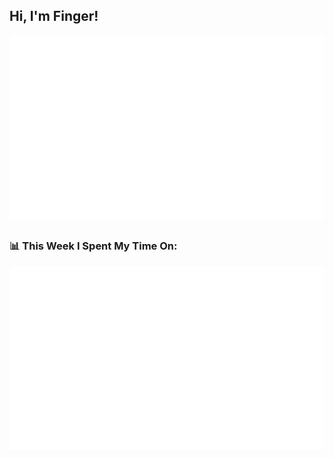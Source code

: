 <h2> Hi, I'm Finger!</h2>

<img align="right" src="https://raw.githubusercontent.com/spianmo/github-stats/master/generated/overview.svg#gh-light-mode-only">

<!-- <img align="right" height="160em" src="https://github-readme-stats-eight-theta.vercel.app/api/top-langs/?username=spianmo&layout=compact&langs_count=8&theme=algolia"/>	 -->
	
```go
package main

type Me struct {
	Name   string
	Job    string
	Code   string
	Skills string
}

func main() {
	me := &Me{
		Name:   "Finger",
		Job:    "Client-side Engineer",
		Code:   "Java and C++ and Others",
		Skills: "Android Security NLP ^o^",
	}
	_ = me
}
```


<h3>📊 This Week I Spent My Time On:</h3>
<img align='right' src="https://raw.githubusercontent.com/spianmo/github-stats/master/generated/languages.svg#gh-light-mode-only">

<!--START_SECTION:waka-->

```text
JavaScript               13 hrs 3 mins   █████████░░░░░░░░░░░░░░░░   36.13 %
Vue.js                   12 hrs 8 mins   ████████▒░░░░░░░░░░░░░░░░   33.62 %
Python                   6 hrs 13 mins   ████▒░░░░░░░░░░░░░░░░░░░░   17.23 %
JSON                     49 mins         ▓░░░░░░░░░░░░░░░░░░░░░░░░   02.29 %
SourceMap                41 mins         ▒░░░░░░░░░░░░░░░░░░░░░░░░   01.94 %
Dart                     36 mins         ▒░░░░░░░░░░░░░░░░░░░░░░░░   01.69 %
```

<!--END_SECTION:waka-->
